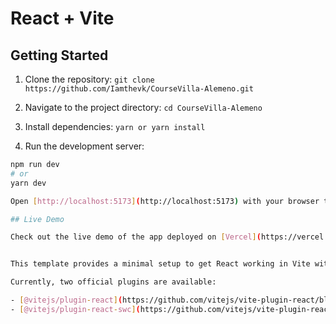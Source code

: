 # React + Vite

## Getting Started

1. Clone the repository: `git clone https://github.com/Iamthevk/CourseVilla-Alemeno.git`

2. Navigate to the project directory: `cd CourseVilla-Alemeno`

3. Install dependencies: `yarn or yarn install`

4. Run the development server:

```bash
npm run dev
# or
yarn dev

Open [http://localhost:5173](http://localhost:5173) with your browser to see the result.

## Live Demo

Check out the live demo of the app deployed on [Vercel](https://vercel.com) at [https://course-villa-alemeno-iqwf.vercel.app/](https://course-villa-alemeno-iqwf.vercel.app/).


This template provides a minimal setup to get React working in Vite with HMR and some ESLint rules.

Currently, two official plugins are available:

- [@vitejs/plugin-react](https://github.com/vitejs/vite-plugin-react/blob/main/packages/plugin-react/README.md) uses [Babel](https://babeljs.io/) for Fast Refresh
- [@vitejs/plugin-react-swc](https://github.com/vitejs/vite-plugin-react-swc) uses [SWC](https://swc.rs/) for Fast Refresh
```
